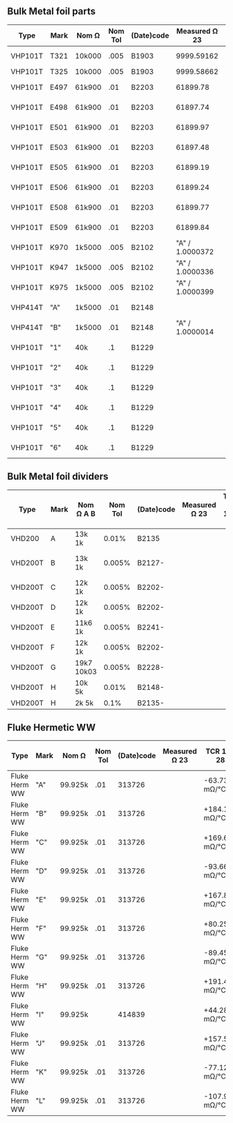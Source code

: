
## Bulk Metal foil parts
| Type    | Mark  | Nom Ω   | Nom Tol |(Date)code| Measured Ω 23  | TCR 18-28 | Zero TCR at | Note    |
| ------- | ----  | ------- | ------- | -------- | -------------- | --------- | ----------- |---------|
| VHP101T | T321  | 10k000  |  .005   | B1903    |  9999.59162    | -2.6mΩ/°C |             |         |
| VHP101T | T325  | 10k000  |  .005   | B1903    |  9999.58662    | -4mΩ/°C   |             |         |
| VHP101T | E497  | 61k900  |  .01    | B2203    |    61899.78    | +10.6mΩ/°C|             |Used for Hamon Divider|
| VHP101T | E498  | 61k900  |  .01    | B2203    |    61897.74    | +7.1mΩ/°C |             |Used for Hamon Divider|
| VHP101T | E501  | 61k900  |  .01    | B2203    |    61899.97    | -17.7mΩ/°C|             |         |
| VHP101T | E503  | 61k900  |  .01    | B2203    |    61897.48    | +14.6mΩ/°C|             |Used for Hamon Divider|
| VHP101T | E505  | 61k900  |  .01    | B2203    |    61899.19    | -3.8mΩ/°C |             |         |
| VHP101T | E506  | 61k900  |  .01    | B2203    |    61899.24    | +2.3mΩ/°C |             |Used for Hamon Divider|
| VHP101T | E508  | 61k900  |  .01    | B2203    |    61899.77    | 0 ?!      | 21.6°C      |Used for Hamon Divider|
| VHP101T | E509  | 61k900  |  .01    | B2203    |    61899.84    | +2.0mΩ/°C |             |Used for Hamon Divider|
| VHP101T | K970  | 1k5000  |  .005   | B2102    |"A" / 1.0000372 |-1.08mΩ/°C |             |Y40781k50000V9L|
| VHP101T | K947  | 1k5000  |  .005   | B2102    |"A" / 1.0000336 |-1.67mΩ/°C |             |Y40781k50000V9L|
| VHP101T | K975  | 1k5000  |  .005   | B2102    |"A" / 1.0000399 |-0.96mΩ/°C |             |Y40781k50000V9L|
| VHP414T | "A"   | 1k5000  |  .01    | B2148    |                |-0.84mΩ/°C |             |Y00251K50000T9L|
| VHP414T | "B"   | 1k5000  |  .01    | B2148    |"A" / 1.0000014 |-1.28mΩ/°C |             |Y00251K50000T9L|
| VHP101T | "1"   | 40k     |  .1     | B1229    |                |+36.1mΩ/°C |             |signs of abuse, from hifi-szjxic|
| VHP101T | "2"   | 40k     |  .1     | B1229    |                |+30.5mΩ/°C |             |from hifi-szjxic|
| VHP101T | "3"   | 40k     |  .1     | B1229    |                |+27.3mΩ/°C |             |used for 10kΩ box, from hifi-szjxic|
| VHP101T | "4"   | 40k     |  .1     | B1229    |                |-10.2mΩ/°C |             |used for 10kΩ box, from hifi-szjxic|
| VHP101T | "5"   | 40k     |  .1     | B1229    |                |+17.0mΩ/°C |             |used for 10kΩ box, from hifi-szjxic|
| VHP101T | "6"   | 40k     |  .1     | B1229    |                |+27.4mΩ/°C |             |used for 10kΩ box, from hifi-szjxic|

## Bulk Metal foil dividers
| Type    | Mark  |Nom Ω A B| Nom Tol |(Date)code| Measured Ω 23  |TCR A 18-28|TCR B 18-28| Note    |
| ------- | ----  | ------- | ------- | -------- | -------------- | --------- | --------- |---------|
| VHD200  |   A   | 13k 1k  |  0.01%  |  B2135   |                |           | -1.34 mΩ  |Blue seal|
| VHD200T |   B   | 13k 1k  |  0.005% |  B2127-  |                |           | -0.49 mΩ  |Oil leak fixed|
| VHD200T |   C   | 12k 1k  |  0.005% |  B2202-  |                |           | +0.56 mΩ  |         |
| VHD200T |   D   | 12k 1k  |  0.005% |  B2202-  |                |           | -0.82 mΩ  |         |
| VHD200T |   E   |11k6 1k  |  0.005% |  B2241-  |                |           | -0.38 mΩ  |         |
| VHD200T |   F   | 12k 1k  |  0.005% |  B2202-  |                |           | -0.94 mΩ  |         |
| VHD200T |   G   |19k7 10k03| 0.005% |  B2228-  |                |           |           |         |
| VHD200T |   H   | 10k 5k  |  0.01%  |  B2148-  |                |           |           |         |
| VHD200T |   H   |  2k 5k  |  0.1%   |  B2135-  |                |           |           |         |






## Fluke Hermetic WW
| Type    | Mark  | Nom Ω   | Nom Tol |(Date)code| Measured Ω 23  | TCR 18-28 | Zero TCR at | Note    |
| ------- | ----  | ------- | ------- | -------- | -------------- | --------- | ----------- |---------|
| Fluke Herm WW |"A"|99.925k|  .01    | 313726   |                |-63.7351 mΩ/°C |         | N1.5 S5 |
| Fluke Herm WW |"B"|99.925k|  .01    | 313726   |                |+184.184 mΩ/°C |         | P3.0 U4 |
| Fluke Herm WW |"C"|99.925k|  .01    | 313726   |                |+169.658 mΩ/°C |         | M5 P2.0 |
| Fluke Herm WW |"D"|99.925k|  .01    | 313726   |                |-93.6640 mΩ/°C |         | N1.5 S5 |
| Fluke Herm WW |"E"|99.925k|  .01    | 313726   |                |+167.877 mΩ/°C |         | M5 P2.0 |
| Fluke Herm WW |"F"|99.925k|  .01    | 313726   |                |+80.2560 mΩ/°C |         | P0.5 B4 |
| Fluke Herm WW |"G"|99.925k|  .01    | 313726   |                |-89.4518 mΩ/°C |         | N1.5 S5 |
| Fluke Herm WW |"H"|99.925k|  .01    | 313726   |                |+191.493 mΩ/°C |         | P2.0 U4 |
| Fluke Herm WW |"I"|99.925k|         | 414839   |                |+44.2897 mΩ/°C |         | EL1P0.50 A82 |
| Fluke Herm WW |"J"|99.925k|  .01    | 313726   |                |+157.565 mΩ/°C |         | M5 P2.0 |
| Fluke Herm WW |"K"|99.925k|  .01    | 313726   |                |-77.1292 mΩ/°C |         | N1.5 S5 |
| Fluke Herm WW |"L"|99.925k|  .01    | 313726   |                |-107.949 mΩ/°C |         | N1.5 S5 |